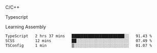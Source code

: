 <p>C/C++</p>
<p> Typescript</p>
<p>Learning Assembly</p>

<!--START_SECTION:waka-->

```txt
TypeScript   2 hrs 37 mins   ███████████████████████░░   91.43 %
SCSS         12 mins         ██░░░░░░░░░░░░░░░░░░░░░░░   07.49 %
TSConfig     1 min           ▒░░░░░░░░░░░░░░░░░░░░░░░░   01.07 %
```

<!--END_SECTION:waka-->
